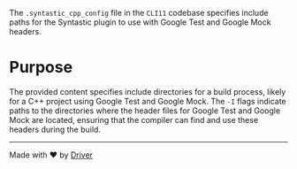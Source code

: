 <!--------------------------------------------------------------------------------->
<!-- IMPORTANT: This file is auto-generated by Driver (https://driver.ai). -------->
<!-- Manual edits may be overwritten on future commits. --------------------------->
<!--------------------------------------------------------------------------------->

The `.syntastic_cpp_config` file in the `CLI11` codebase specifies include paths for the Syntastic plugin to use with Google Test and Google Mock headers.

# Purpose
The provided content specifies include directories for a build process, likely for a C++ project using Google Test and Google Mock. The `-I` flags indicate paths to the directories where the header files for Google Test and Google Mock are located, ensuring that the compiler can find and use these headers during the build.

---
Made with ❤️ by [Driver](https://www.driver.ai/)